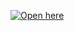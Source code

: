 [![Open here](https://nbviewer.org/github/fahmiad/CNN/tree/main/)](https://nbviewer.org/github/fahmiad/CNN/tree/main/)
